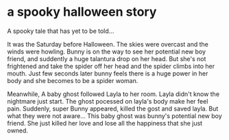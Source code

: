 # a spooky halloween story
A spooky tale that has yet to be told...

It was the Saturday before Halloween.
The skies were overcast and the winds were howling.
Bunny is on the way to see her potential new boy friend, and suddently a huge talantura drop on her head. But she's not frightened and take the spider off her head and the spider climbs into her mouth. Just few seconds later bunny feels there is a huge power in her body and she becomes to be a spider woman.

Meanwhile, A baby ghost followed Layla to her room. Layla didn't know the nightmare just start. The ghost pocessed on layla's body make her feel pain.
Suddenly, super Bunny appeared, killed the gost and saved layla.
But what they were not aware... This baby ghost was bunny's potential new boy friend. She just killed her love and lose all the happiness that she just owned.
